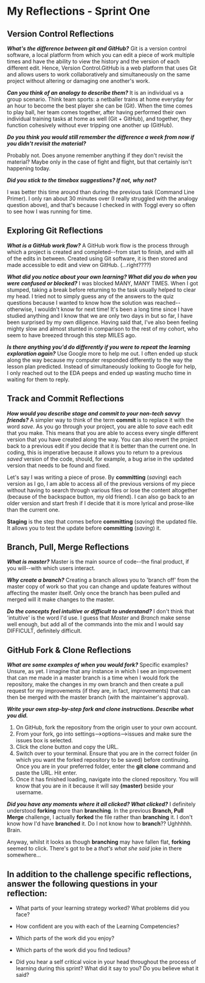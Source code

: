 # My Reflections - Sprint One 

## Version Control Reflections
 **_What's the difference between git and GitHub?_** 
  Git is a version control software, a local platform from which you can edit a piece of work multiple times and have the ability to view the history and the version of each different edit. Hence, Version Control.GitHub is a web platform that uses Git and allows users to work collaboratively and simultaneously on the same project without altering or damaging one another's work.

 **_Can you think of an analogy to describe them?_** 
   It is an individual vs a group scenario. Think team sports: a netballer trains at home everyday for an hour to become the best player she can be (Git). When the time comes to play ball, her team comes together, after having performed their own individual training tasks at home as well (Git + GitHub), and together, they function cohesively without ever tripping one another up (GitHub). 
   
 **_Do you think you would still remember the difference a week from now if you didn't revisit the material?_** 

   Probably not. Does anyone remember anything if they don't revisit the material? Maybe only in the case of fight and flight, but that certainly isn't happening today.

 **_Did you stick to the timebox suggestions? If not, why not?_** 

   I was better this time around than during the previous task (Command Line Primer). I only ran about 30 minutes over (I really struggled with the analogy question above), and that's because I checked in with Toggl every so often to see how I was running for time.


## Exploring Git Reflections
 **_What is a GitHub work flow?_** 
   A GitHub work flow is the process through which a project is created and completed--from start to finish, and with all of the edits in between. Created using Git software, it is then stored and made accessible to edit and view on GitHub. (…right????)

 **_What did you notice about your own learning? What did you do when you were confused or blocked?_** 
	I was blocked MANY, MANY TIMES. When I got stumped, taking a break before returning to the task usually helped to clear my head. I tried not to simply guess any of the answers to the quiz questions because I wanted to know how the solution was reached--otherwise, I wouldn't know for next time! It's been a long time since I have studied anything and I know that we are only two days in but so far, I have been surprised by my own diligence. Having said that, I've also been feeling mighty slow and almost stunted in comparison to the rest of my cohort, who seem to have breezed through this step MILES ago. 

 **_Is there anything you'd do differently if you were to repeat the learning exploration again?_** 
   Use Google more to help me out. I often ended up stuck along the way because my computer responded differently to the way the lesson plan predicted. Instead of simultaneously looking to Google for help, I only reached out to the EDA peeps and ended up wasting mucho time in waiting for them to reply.


## Track and Commit Reflections
 **_How would you describe stage and commit to your non-tech savvy friends?_** 
   A simpler way to think of the term __commit__ is to replace it with the word _save_. As you go through your project, you are able to _save_ each edit that you make. This means that you are able to access every single different version that you have created along the way. You can also revert the project back to a previous edit if you decide that it is better than the current one. In coding, this is imperative because it allows you to return to a previous _saved_ version of the code, should, for example, a bug arise in the updated version that needs to be found and fixed. 

   Let's say I was writing a piece of prose. By __committing__ (_saving_) each version as I go, I am able to access all of the previous versions of my piece without having to search through various files or lose the content altogether (because of the backspace button, my old friend). I can also go back to an older version and start fresh if I decide that it is more lyrical and prose-like than the current one. 

   __Staging__ is the step that comes before __committing__ (_saving_) the updated file. It allows you to test the update before __committing__ (_saving_) it.


## Branch, Pull, Merge Reflections
 **_What is master?_** 
   Master is the main source of code--the final product, if you will--with which users interact.

 **_Why create a branch?_** 
   Creating a branch allows you to 'branch off' from the master copy of work so that you can change and update features without affecting the master itself. Only once the branch has been pulled and merged will it make changes to the master.

 **_Do the concepts feel intuitive or difficult to understand?_** 
   I don't think that 'intuitive' is the word I'd use. I guess that _Master_ and _Branch_ make sense well enough, but add all of the commands into the mix and I would say DIFFICULT, definitely difficult.


## GitHub Fork & Clone Reflections
 **_What are some examples of when you would fork?_** 
   Specific examples? Unsure, as yet. I imagine that any instance in which I see an improvement that can me made in a master branch is a time when I would fork the repository, make the changes in my own branch and then create a pull request for my improvements (if they are, in fact, improvements) that can then be merged with the master branch (with the maintainer's approval).

 **_Write your own step-by-step fork and clone instructions. Describe what you did._** 
 1. On GitHub, fork the repository from the origin user to your own account.
   2. From your fork, go into settings-->options-->issues and make sure the issues box is selected. 
 3. Click the clone button and copy the URL.
 4. Switch over to your terminal. Ensure that you are in the correct folder (in which you want the forked repository to be saved) before continuing. Once you are in your preferred folder, enter the __git clone__ command and paste the URL. Hit enter.
 5. Once it has finished loading, navigate into the cloned repository. You will know that you are in it because it will say __(master)__ beside your username.

 **_Did you have any moments where it all clicked? What clicked?_** 
   I definitely understood __forking__ more than __branching__. In the previous __Branch, Pull Merge__ challenge, I actually __forked__ the file rather than __branching__ it. I don't know how I'd have __branched__ it. Do I not know how to __branch__?? Ughhhhh. Brain. 

   Anyway, whilst it looks as though __branching__ may have fallen flat, __forking__ seemed to click. There's got to be a _that's what she said_ joke in there somewhere...


## In addition to the challenge specific reflections, answer the following questions in your reflection:


- What parts of your learning strategy worked? What problems did you face?



- How confident are you with each of the Learning Competencies?



- Which parts of the work did you enjoy?



- Which parts of the work did you find tedious?



- Did you hear a self critical voice in your head throughout the process of learning during this sprint? What did it say to you? Do you believe what it said?